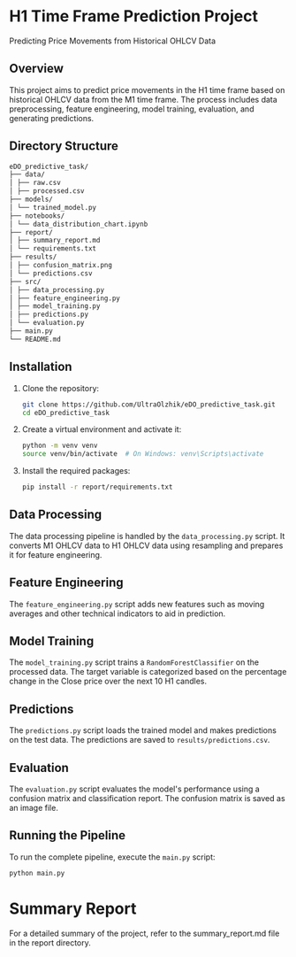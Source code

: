 # H1 Time Frame Prediction Project

Predicting Price Movements from Historical OHLCV Data

## Overview

This project aims to predict price movements in the H1 time frame based on historical OHLCV data from the M1 time frame. The process includes data preprocessing, feature engineering, model training, evaluation, and generating predictions.

## Directory Structure
```sh
eDO_predictive_task/
├── data/
│ ├── raw.csv
│ ├── processed.csv
├── models/
│ └── trained_model.py
├── notebooks/
│ └── data_distribution_chart.ipynb
├── report/
│ ├── summary_report.md
│ └── requirements.txt
├── results/
│ ├── confusion_matrix.png
│ └── predictions.csv
├── src/
│ ├── data_processing.py
│ ├── feature_engineering.py
│ ├── model_training.py
│ ├── predictions.py
│ └── evaluation.py
├── main.py
└── README.md
```

## Installation
1. Clone the repository:
    ```sh
    git clone https://github.com/UltraOlzhik/eDO_predictive_task.git
    cd eDO_predictive_task
    ```

2. Create a virtual environment and activate it:
    ```sh
    python -m venv venv
    source venv/bin/activate  # On Windows: venv\Scripts\activate
    ```

3. Install the required packages:
    ```sh
    pip install -r report/requirements.txt
    ```

## Data Processing
The data processing pipeline is handled by the `data_processing.py` script. It converts M1 OHLCV data to H1 OHLCV data using resampling and prepares it for feature engineering.

## Feature Engineering
The `feature_engineering.py` script adds new features such as moving averages and other technical indicators to aid in prediction.

## Model Training
The `model_training.py` script trains a `RandomForestClassifier` on the processed data. The target variable is categorized based on the percentage change in the Close price over the next 10 H1 candles.

## Predictions
The `predictions.py` script loads the trained model and makes predictions on the test data. The predictions are saved to `results/predictions.csv`.

## Evaluation
The `evaluation.py` script evaluates the model's performance using a confusion matrix and classification report. The confusion matrix is saved as an image file.

## Running the Pipeline
To run the complete pipeline, execute the `main.py` script:
```sh
python main.py
```

# Summary Report

For a detailed summary of the project, refer to the summary_report.md file in the report directory.
